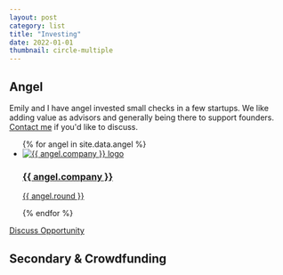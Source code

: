 ```yaml
---
layout: post
category: list
title: "Investing"
date: 2022-01-01
thumbnail: circle-multiple
---
```


## Angel

Emily and I have angel invested small checks in a few startups. We like adding value as advisors and generally being there to support founders. <a href="mailto:jahilnbrand@gmail.com" target="_blank" rel="noopener">Contact me</a> if you'd like to discuss.

<ul class="card-grid card-grid-compact">
{% for angel in site.data.angel %}
<a href="{{ angel.link }}"><li class="compact-card"><img src="{{ angel.image }}" alt="{{ angel.company }} logo"><h3>{{ angel.company }}</h3><p class="card-secondary">{{ angel.round }}</p></li></a>
{% endfor %}
</ul>

<a class="button-link" href="mailto:jahilnbrand@gmail.com">Discuss Opportunity</a>

## Secondary & Crowdfunding
